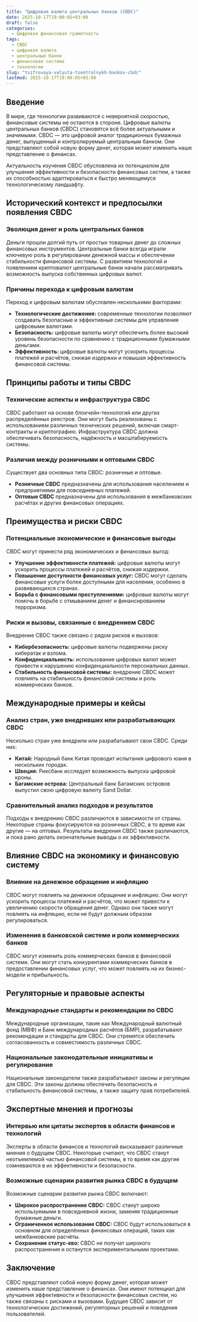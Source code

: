 ```yaml
---
title: "Цифровая валюта центральных банков (CBDC)"
date: 2025-10-17T19:00:05+03:00
draft: false
categories:
  - Цифровая финансовая грамотность
tags:
  - CBDC
  - цифровая валюта
  - центральные банки
  - финансовая система
  - технологии
slug: "tsifrovaya-valyuta-tsentralnykh-bankov-cbdc"
lastmod: 2025-10-17T19:00:05+03:00
---
```


## Введение

В мире, где технологии развиваются с невероятной скоростью, финансовые системы не остаются в стороне. Цифровые валюты центральных банков (CBDC) становятся всё более актуальными и значимыми. CBDC — это цифровой аналог традиционных бумажных денег, выпущенный и контролируемый центральным банком. Они представляют собой новую форму денег, которая может изменить наше представление о финансах.

Актуальность изучения CBDC обусловлена их потенциалом для улучшения эффективности и безопасности финансовых систем, а также их способностью адаптироваться к быстро меняющемуся технологическому ландшафту.

## Исторический контекст и предпосылки появления CBDC

### Эволюция денег и роль центральных банков

Деньги прошли долгий путь от простых товарных денег до сложных финансовых инструментов. Центральные банки всегда играли ключевую роль в регулировании денежной массы и обеспечении стабильности финансовой системы. С развитием технологий и появлением криптовалют центральные банки начали рассматривать возможность выпуска собственных цифровых валют.

### Причины перехода к цифровым валютам

Переход к цифровым валютам обусловлен несколькими факторами:

- **Технологические достижения:** современные технологии позволяют создавать безопасные и эффективные системы для управления цифровыми валютами.
- **Безопасность:** цифровые валюты могут обеспечить более высокий уровень безопасности по сравнению с традиционными бумажными деньгами.
- **Эффективность:** цифровые валюты могут ускорить процессы платежей и расчётов, снижая издержки и повышая эффективность финансовой системы.

## Принципы работы и типы CBDC

### Технические аспекты и инфраструктура CBDC

CBDC работают на основе блокчейн-технологий или других распределённых реестров. Они могут быть реализованы с использованием различных технических решений, включая смарт-контракты и криптографию. Инфраструктура CBDC должна обеспечивать безопасность, надёжность и масштабируемость системы.

### Различия между розничными и оптовыми CBDC

Существует два основных типа CBDC: розничные и оптовые.

- **Розничные CBDC** предназначены для использования населением и предприятиями для повседневных платежей.
- **Оптовые CBDC** предназначены для использования в межбанковских расчётах и других финансовых операциях.

## Преимущества и риски CBDC

### Потенциальные экономические и финансовые выгоды

CBDC могут принести ряд экономических и финансовых выгод:

- **Улучшение эффективности платежей:** цифровые валюты могут ускорить процессы платежей и расчётов, снижая издержки.
- **Повышение доступности финансовых услуг:** CBDC могут сделать финансовые услуги более доступными для населения, особенно в развивающихся странах.
- **Борьба с финансовыми преступлениями:** цифровые валюты могут помочь в борьбе с отмыванием денег и финансированием терроризма.

### Риски и вызовы, связанные с внедрением CBDC

Внедрение CBDC также связано с рядом рисков и вызовов:

- **Кибербезопасность:** цифровые валюты подвержены риску кибератак и взлома.
- **Конфиденциальность:** использование цифровых валют может привести к нарушению конфиденциальности персональных данных.
- **Стабильность финансовой системы:** внедрение CBDC может повлиять на стабильность финансовой системы и роль коммерческих банков.

## Международные примеры и кейсы

### Анализ стран, уже внедривших или разрабатывающих CBDC

Несколько стран уже внедрили или разрабатывают свои CBDC. Среди них:

- **Китай:** Народный банк Китая проводит испытания цифрового юаня в нескольких городах.
- **Швеция:** Риксбанк исследует возможность выпуска цифровой кроны.
- **Багамские острова:** Центральный банк Багамских островов выпустил свою цифровую валюту Sand Dollar.

### Сравнительный анализ подходов и результатов

Подходы к внедрению CBDC различаются в зависимости от страны. Некоторые страны фокусируются на розничных CBDC, в то время как другие — на оптовых. Результаты внедрения CBDC также различаются, и пока рано делать окончательные выводы о их эффективности.

## Влияние CBDC на экономику и финансовую систему

### Влияние на денежное обращение и инфляцию

CBDC могут повлиять на денежное обращение и инфляцию. Они могут ускорить процессы платежей и расчётов, что может привести к увеличению скорости обращения денег. Однако они также могут повлиять на инфляцию, если не будут должным образом регулироваться.

### Изменения в банковской системе и роли коммерческих банков

CBDC могут изменить роль коммерческих банков в финансовой системе. Они могут стать конкурентами коммерческих банков в предоставлении финансовых услуг, что может повлиять на их бизнес-модели и прибыльность.

## Регуляторные и правовые аспекты

### Международные стандарты и рекомендации по CBDC

Международные организации, такие как Международный валютный фонд (МВФ) и Банк международных расчётов (БМР), разрабатывают рекомендации и стандарты для CBDC. Они стремятся обеспечить согласованность и совместимость различных CBDC.

### Национальные законодательные инициативы и регулирование

Национальные законодатели также разрабатывают законы и регуляции для CBDC. Эти законы должны обеспечить безопасность и стабильность финансовой системы, а также защиту прав потребителей.

## Экспертные мнения и прогнозы

### Интервью или цитаты экспертов в области финансов и технологий

Эксперты в области финансов и технологий высказывают различные мнения о будущем CBDC. Некоторые считают, что CBDC станут неотъемлемой частью финансовой системы, в то время как другие сомневаются в их эффективности и безопасности.

### Возможные сценарии развития рынка CBDC в будущем

Возможные сценарии развития рынка CBDC включают:

- **Широкое распространение CBDC:** CBDC станут широко используемыми в повседневной жизни, заменяя традиционные бумажные деньги.
- **Ограниченное использование CBDC:** CBDC будут использоваться в основном для определённых финансовых операций, таких как межбанковские расчёты.
- **Сохранение статус-кво:** CBDC не получат широкого распространения и останутся экспериментальными проектами.

## Заключение

CBDC представляют собой новую форму денег, которая может изменить наше представление о финансах. Они имеют потенциал для улучшения эффективности и безопасности финансовых систем, но также связаны с рисками и вызовами. Будущее CBDC зависит от технологических достижений, регуляторных решений и поведения пользователей.

